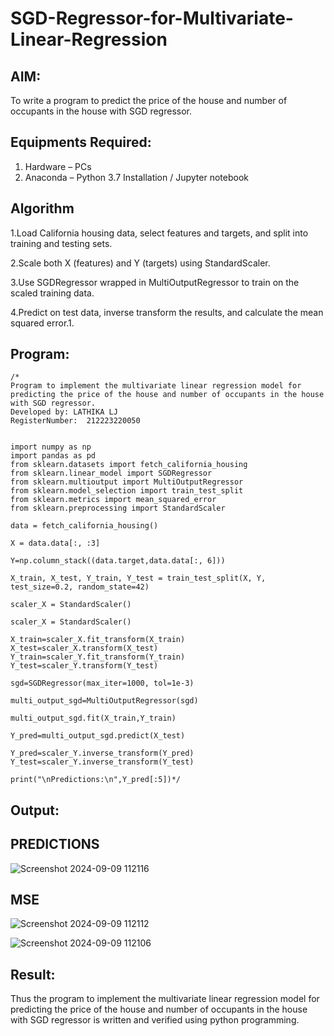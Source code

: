 # SGD-Regressor-for-Multivariate-Linear-Regression

## AIM:
To write a program to predict the price of the house and number of occupants in the house with SGD regressor.

## Equipments Required:
1. Hardware – PCs
2. Anaconda – Python 3.7 Installation / Jupyter notebook

## Algorithm
1.Load California housing data, select features and targets, and split into training and testing sets.

2.Scale both X (features) and Y (targets) using StandardScaler.

3.Use SGDRegressor wrapped in MultiOutputRegressor to train on the scaled training data.

4.Predict on test data, inverse transform the results, and calculate the mean squared error.1.

## Program:
```
/*
Program to implement the multivariate linear regression model for predicting the price of the house and number of occupants in the house with SGD regressor.
Developed by: LATHIKA LJ
RegisterNumber:  212223220050


import numpy as np
import pandas as pd
from sklearn.datasets import fetch_california_housing
from sklearn.linear_model import SGDRegressor
from sklearn.multioutput import MultiOutputRegressor
from sklearn.model_selection import train_test_split
from sklearn.metrics import mean_squared_error
from sklearn.preprocessing import StandardScaler

data = fetch_california_housing()

X = data.data[:, :3]

Y=np.column_stack((data.target,data.data[:, 6]))

X_train, X_test, Y_train, Y_test = train_test_split(X, Y, test_size=0.2, random_state=42)

scaler_X = StandardScaler()

scaler_X = StandardScaler()

X_train=scaler_X.fit_transform(X_train)
X_test=scaler_X.transform(X_test)
Y_train=scaler_Y.fit_transform(Y_train)
Y_test=scaler_Y.transform(Y_test)

sgd=SGDRegressor(max_iter=1000, tol=1e-3)

multi_output_sgd=MultiOutputRegressor(sgd)

multi_output_sgd.fit(X_train,Y_train)

Y_pred=multi_output_sgd.predict(X_test)

Y_pred=scaler_Y.inverse_transform(Y_pred)
Y_test=scaler_Y.inverse_transform(Y_test)

print("\nPredictions:\n",Y_pred[:5])*/
```

## Output:

## PREDICTIONS
![Screenshot 2024-09-09 112116](https://github.com/user-attachments/assets/ff5fd012-8c2c-43a4-84b7-236f7bc2b4b1)
## MSE
![Screenshot 2024-09-09 112112](https://github.com/user-attachments/assets/572366a6-dcfa-4b3a-a583-0e9ff740f15e)

![Screenshot 2024-09-09 112106](https://github.com/user-attachments/assets/65aa92c8-b84a-4312-b350-c78177260db1)



## Result:
Thus the program to implement the multivariate linear regression model for predicting the price of the house and number of occupants in the house with SGD regressor is written and verified using python programming.
